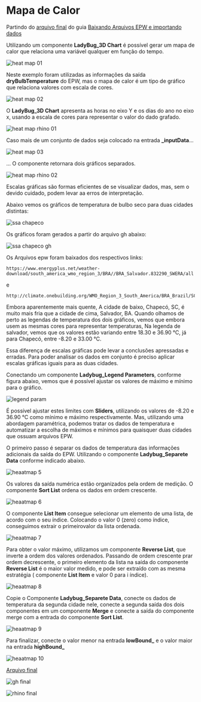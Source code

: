 # Mapa de Calor

Partindo do [arquivo final](../epw_arq/ladybug_epw.gh) do guia [Baixando Arquivos EPW e importando dados](../epw_arq/ladybug_epw.md)

Utilizando um componente **LadyBug_3D Chart** é possível gerar um mapa de calor que relaciona uma variável qualquer em função do tempo.

![heat map 01](./heatmap_01.jpg)


Neste exemplo foram utilizadas as informações da saída **dryBulbTemperature** do EPW, mas o mapa de calor é um tipo de gráfico que relaciona valores com escala de cores.

![heat map 02](./heatmap_02.jpg)

O **LadyBug_3D Chart** apresenta as horas no eixo Y e os dias do ano no eixo x, usando a escala de cores para representar o valor do dado grafado.

![heat map rhino 01](./heatmap_rhino_01.png)

Caso mais de um conjunto de dados seja colocado na entrada **_inputData**...

![heat map 03](./heatmap_03.jpg)

... O componente retornara dois gráficos separados.

![heat map rhino 02](./heatmap_rhino_02.jpg)

Escalas gráficas são formas eficientes de se visualizar dados, mas, sem o devido cuidado, podem levar aa erros de interpretação.

Abaixo vemos os gráficos de temperatura de bulbo seco para duas cidades distintas:

![ssa chapeco](ssa_chapeco.jpg)

Os gráficos foram gerados a partir do arquivo gh abaixo:


![ssa chapeco gh](ssa_chapeco.png)

Os Arquivos epw foram baixados dos respectivos links:

```
https://www.energyplus.net/weather-download/south_america_wmo_region_3/BRA//BRA_Salvador.832290_SWERA/all
```

e 

```
http://climate.onebuilding.org/WMO_Region_3_South_America/BRA_Brazil/SC_Santa_Catarina/BRA_SC_Chapeco.838830_TMYx.zip
```


Embora aparentemente mais quente, A cidade de baixo, Chapecó, SC, é muito mais fria que a cidade de cima, Salvador, BA. Quando olhamos de perto as legendas de temperatura dos dois gráficos, vemos que embora usem as mesmas cores para representar temperaturas, Na legenda de salvador, vemos que os valores estão variando entre 18.30 e 36.90 °C, já para Chapecó, entre -8.20 e 33.00 °C.

Essa diferença de escalas gráficas pode levar a conclusões apressadas e erradas. Para poder analisar os dados em conjunto é preciso aplicar escalas gráficas iguais para as duas cidades.

Conectando um componente **Ladybug_Legend Parameters**, conforme figura abaixo, vemos que é possível ajustar os valores de máximo e mínimo para o gráfico. 

![legend param](./heatmap_04.jpg)

É possível ajustar estes limites com **Sliders**, utilizando os valores de -8.20 e 36.90 °C como mínimo e máximo respectivamente. Mas, utilizando uma abordagem paramétrica, podemos tratar os dados de temperatura e automatizar a escolha de máximos e mínimos para quaisquer duas cidades que ossuam arquivos EPW.

O primeiro passo é separar os dados de temperatura das informações adicionais da saída do EPW. Utilizando o componente **Ladybug_Separete Data** conforme indicado abaixo.

![heaatmap 5](./heatmap_05.jpg)

Os valores da saída numérica estão organizados pela ordem de medição. O componente **Sort List** ordena os dados em ordem crescente. 

![heaatmap 6](./heatmap_06.jpg)

O componente **List Item** consegue selecionar um elemento de uma lista, de acordo com o seu índice. Colocando o valor 0 (zero) como índice, conseguimos extrair o primeirovalor da lista ordenada.

![heaatmap 7](./heatmap_07.jpg)

Para obter o valor máximo, utilizamos um componente **Reverse List**, que inverte a ordem dos valores ordenados. Passando de ordem crescente prar ordem decrescente, o primeiro elemento da lista na saída do componente **Reverse List** é o maior valor medido, e pode ser extraído com as mesma estratégia ( componente **List Item** e valor 0 para i índice).

![heaatmap 8](./heatmap_08.jpg)


Copie o Componente **Ladybug_Separete Data**, conecte os dados de temperatura da segunda cidade nele, conecte a segunda saída dos dois componentes em um componente **Merge** e conecte a saída do componente merge com a entrada do componente **Sort List**.

![heaatmap 9](./heatmap_09.jpg)

Para finalizar, conecte o valor menor na entrada **lowBound_** e o valor maior na entrada **highBound_**

![heaatmap 10](./heatmap_10.jpg)

[Arquivo final](./heatMap.gh)

![gh final](./ssa_chapeco_gh_final.png)

![rhino final](./ssa_chapeco_v2.jpg)

